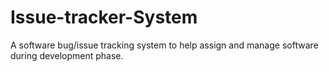 # Issue-tracker-System
A software bug/issue tracking system to help assign and manage software during development phase.
